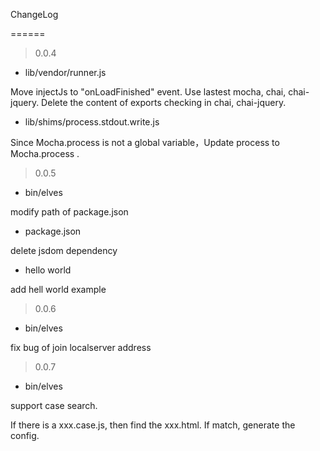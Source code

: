 ChangeLog

======

> 0.0.4 

+ lib/vendor/runner.js

Move injectJs to "onLoadFinished" event.
Use lastest mocha, chai, chai-jquery.
Delete the content of exports checking in chai, chai-jquery.

+ lib/shims/process.stdout.write.js

Since Mocha.process is not a global variable，Update process to Mocha.process .

> 0.0.5

+ bin/elves

modify path of package.json

+ package.json

delete jsdom dependency

+ hello world

add hell world example

> 0.0.6

+ bin/elves 

fix bug of join localserver address

> 0.0.7

+ bin/elves

support case search.

If there is a xxx.case.js, then find the xxx.html. If match, generate the config.